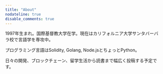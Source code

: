 ```yaml
---
title: "About"
nodateline: true
disable_comments: true
---
```


1997年生まれ。国際基督教大学在学。現在はカリフォルニア大学サンタバーバラ校で言語学を専攻中。

プログラミング言語はSolidity, Golang, Node.jsとちょっとPython。

日々の開発、ブロックチェーン、留学生活から読書まで幅広く投稿する予定です。
